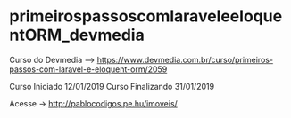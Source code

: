 # primeirospassoscomlaraveleeloquentORM_devmedia

Curso do Devmedia --> https://www.devmedia.com.br/curso/primeiros-passos-com-laravel-e-eloquent-orm/2059

Curso Iniciado 12/01/2019
Curso Finalizando 31/01/2019

Acesse -> http://pablocodigos.pe.hu/imoveis/